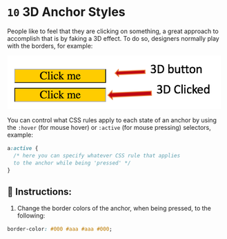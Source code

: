 # `10` 3D Anchor Styles

People like to feel that they are clicking on something, a great approach to accomplish that is by faking a 3D effect. To do so, designers normally play with the borders, for example:

![Button being pressed example](../../.learn/assets/09-1.png?raw=true)

You can control what CSS rules apply to each state of an anchor by using the `:hover` (for mouse hover) or `:active` (for mouse pressing) selectors, example:

```css
a:active {
  /* here you can specify whatever CSS rule that applies
  to the anchor while being 'pressed' */
}
```

## 📝 Instructions:

1. Change the border colors of the anchor, when being pressed, to the following:

```css
border-color: #000 #aaa #aaa #000;
```
